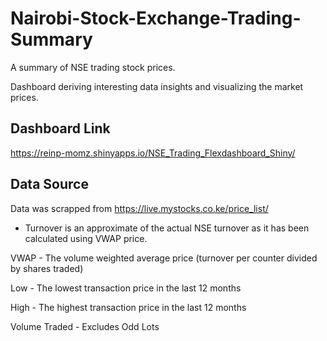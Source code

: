 # Nairobi-Stock-Exchange-Trading-Summary
A summary of NSE trading stock prices.

Dashboard deriving interesting data insights and visualizing the market prices.

## Dashboard Link

https://reinp-momz.shinyapps.io/NSE_Trading_Flexdashboard_Shiny/


## Data Source

Data was scrapped from https://live.mystocks.co.ke/price_list/

- Turnover is an approximate of the actual NSE turnover as it has been calculated using VWAP price.

VWAP - The volume weighted average price (turnover per counter divided by shares traded)

Low - The lowest transaction price in the last 12 months

High - The highest transaction price in the last 12 months

Volume Traded - Excludes Odd Lots